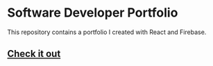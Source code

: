 # Software Developer Portfolio

This repository contains a portfolio I created with React and Firebase.

## [Check it out](https://samwright.space/) 
